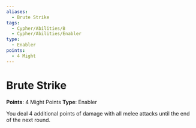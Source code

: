 ```yaml
---
aliases:
  - Brute Strike
tags:
  - Cypher/Abilities/B
  - Cypher/Abilities/Enabler
type:
  - Enabler
points:
  - 4 Might
---
```


# Brute Strike

**Points**: 4 Might Points
**Type**: Enabler

You deal 4 additional points of damage with all melee attacks until the end of the next round.
